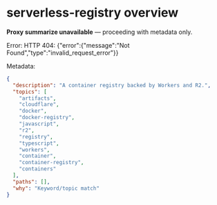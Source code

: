 # serverless-registry overview

**Proxy summarize unavailable** — proceeding with metadata only.

Error: HTTP 404: {"error":{"message":"Not Found","type":"invalid_request_error"}}

Metadata:
```json
{
  "description": "A container registry backed by Workers and R2.",
  "topics": [
    "artifacts",
    "cloudflare",
    "docker",
    "docker-registry",
    "javascript",
    "r2",
    "registry",
    "typescript",
    "workers",
    "container",
    "container-registry",
    "containers"
  ],
  "paths": [],
  "why": "Keyword/topic match"
}
```
